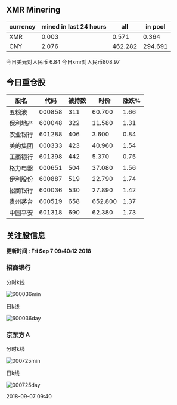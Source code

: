## XMR Minering

|currency|mined in last 24 hours|all|in pool|
|---|---|---|---|
|XMR|0.003|0.571|0.364|
|CNY|2.076|462.282|294.691|

今日美元对人民币 6.84	今日xmr对人民币808.97


## 今日重仓股 

|股名|代码|被持数|时价|涨跌%|
|---|---|---|---|---|
|五粮液|000858|311|60.700|1.66|
|保利地产|600048|322|11.580|1.31|
|农业银行|601288|406|3.600|0.84|
|美的集团|000333|423|40.960|1.54|
|工商银行|601398|442|5.370|0.75|
|格力电器|000651|504|37.080|1.56|
|伊利股份|600887|519|22.790|1.74|
|招商银行|600036|530|27.890|1.42|
|贵州茅台|600519|658|652.800|1.37|
|中国平安|601318|690|62.380|1.73|

## 关注股信息
**更新时间 : Fri Sep  7 09:40:12 2018**
### 招商银行 
分时k线

![600036min](http://image.sinajs.cn/newchart/min/n/sh600036.gif)

日k线

![600036day](http://image.sinajs.cn/newchart/daily/n/sh600036.gif)

### 京东方Ａ 
分时k线

![000725min](http://image.sinajs.cn/newchart/min/n/sz000725.gif)

日k线

![000725day](http://image.sinajs.cn/newchart/daily/n/sz000725.gif)

2018-09-07 09:40